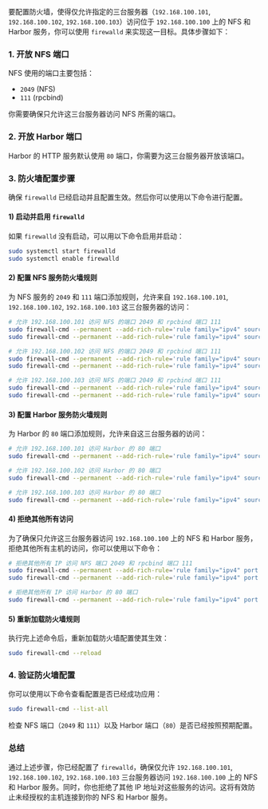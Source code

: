 要配置防火墙，使得仅允许指定的三台服务器（`192.168.100.101`, `192.168.100.102`, `192.168.100.103`）访问位于 `192.168.100.100` 上的 NFS 和 Harbor 服务，你可以使用 `firewalld` 来实现这一目标。具体步骤如下：

### 1. **开放 NFS 端口**
NFS 使用的端口主要包括：
- `2049` (NFS)
- `111` (rpcbind)
  

你需要确保只允许这三台服务器访问 NFS 所需的端口。

### 2. **开放 Harbor 端口**
Harbor 的 HTTP 服务默认使用 `80` 端口，你需要为这三台服务器开放该端口。

### 3. **防火墙配置步骤**
确保 `firewalld` 已经启动并且配置生效。然后你可以使用以下命令进行配置。

#### 1) 启动并启用 `firewalld`
如果 `firewalld` 没有启动，可以用以下命令启用并启动：
```bash
sudo systemctl start firewalld
sudo systemctl enable firewalld
```

#### 2) 配置 NFS 服务防火墙规则

为 NFS 服务的 `2049` 和 `111` 端口添加规则，允许来自 `192.168.100.101`, `192.168.100.102`, `192.168.100.103` 这三台服务器的访问：
```bash
# 允许 192.168.100.101 访问 NFS 的端口 2049 和 rpcbind 端口 111
sudo firewall-cmd --permanent --add-rich-rule='rule family="ipv4" source address="192.168.100.101" port protocol="tcp" port="2049" accept'
sudo firewall-cmd --permanent --add-rich-rule='rule family="ipv4" source address="192.168.100.101" port protocol="tcp" port="111" accept'

# 允许 192.168.100.102 访问 NFS 的端口 2049 和 rpcbind 端口 111
sudo firewall-cmd --permanent --add-rich-rule='rule family="ipv4" source address="192.168.100.102" port protocol="tcp" port="2049" accept'
sudo firewall-cmd --permanent --add-rich-rule='rule family="ipv4" source address="192.168.100.102" port protocol="tcp" port="111" accept'

# 允许 192.168.100.103 访问 NFS 的端口 2049 和 rpcbind 端口 111
sudo firewall-cmd --permanent --add-rich-rule='rule family="ipv4" source address="192.168.100.103" port protocol="tcp" port="2049" accept'
sudo firewall-cmd --permanent --add-rich-rule='rule family="ipv4" source address="192.168.100.103" port protocol="tcp" port="111" accept'
```

#### 3) 配置 Harbor 服务防火墙规则

为 Harbor 的 `80` 端口添加规则，允许来自这三台服务器的访问：
```bash
# 允许 192.168.100.101 访问 Harbor 的 80 端口
sudo firewall-cmd --permanent --add-rich-rule='rule family="ipv4" source address="192.168.100.101" port protocol="tcp" port="80" accept'

# 允许 192.168.100.102 访问 Harbor 的 80 端口
sudo firewall-cmd --permanent --add-rich-rule='rule family="ipv4" source address="192.168.100.102" port protocol="tcp" port="80" accept'

# 允许 192.168.100.103 访问 Harbor 的 80 端口
sudo firewall-cmd --permanent --add-rich-rule='rule family="ipv4" source address="192.168.100.103" port protocol="tcp" port="80" accept'
```

#### 4) 拒绝其他所有访问

为了确保只允许这三台服务器访问 `192.168.100.100` 上的 NFS 和 Harbor 服务，拒绝其他所有主机的访问，你可以使用以下命令：
```bash
# 拒绝其他所有 IP 访问 NFS 端口 2049 和 rpcbind 端口 111
sudo firewall-cmd --permanent --add-rich-rule='rule family="ipv4" port protocol="tcp" port="2049" reject'
sudo firewall-cmd --permanent --add-rich-rule='rule family="ipv4" port protocol="tcp" port="111" reject'

# 拒绝其他所有 IP 访问 Harbor 的 80 端口
sudo firewall-cmd --permanent --add-rich-rule='rule family="ipv4" port protocol="tcp" port="80" reject'
```

#### 5) 重新加载防火墙规则
执行完上述命令后，重新加载防火墙配置使其生效：
```bash
sudo firewall-cmd --reload
```

### 4. **验证防火墙配置**
你可以使用以下命令查看配置是否已经成功应用：
```bash
sudo firewall-cmd --list-all
```

检查 NFS 端口（`2049` 和 `111`）以及 Harbor 端口（`80`）是否已经按照预期配置。

### 总结
通过上述步骤，你已经配置了 `firewalld`，确保仅允许 `192.168.100.101`, `192.168.100.102`, `192.168.100.103` 三台服务器访问 `192.168.100.100` 上的 NFS 和 Harbor 服务。同时，你也拒绝了其他 IP 地址对这些服务的访问。这将有效防止未经授权的主机连接到你的 NFS 和 Harbor 服务。